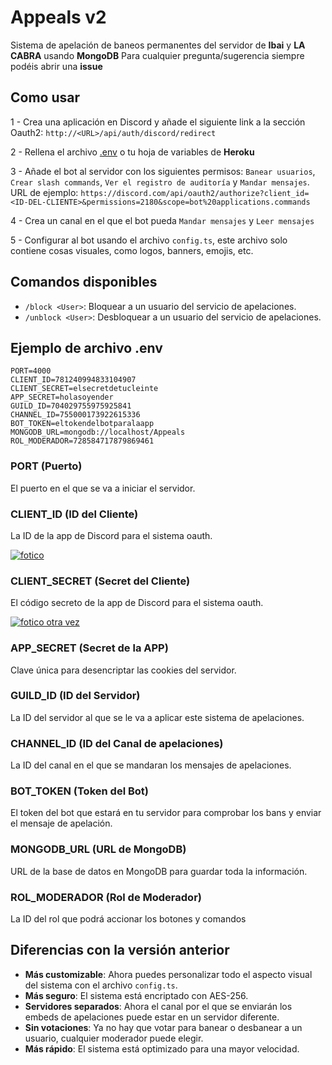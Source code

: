 # Appeals v2

Sistema de apelación de baneos permanentes del servidor de **Ibai** y **LA CABRA** usando **MongoDB**
Para cualquier pregunta/sugerencia siempre podéis abrir una **issue**

## Como usar

1 - Crea una aplicación en Discord y añade el siguiente link a la sección Oauth2:
```http://<URL>/api/auth/discord/redirect```

2 - Rellena el archivo [.env](https://github.com/holasoyender/Appeals#ejemplo-de-arcivo-env) o tu hoja de variables de **Heroku**

3 - Añade el bot al servidor con los siguientes permisos: `Banear usuarios`, `Crear slash commands`, `Ver el registro de auditoría` y `Mandar mensajes`.
URL de ejemplo: ```https://discord.com/api/oauth2/authorize?client_id=<ID-DEL-CLIENTE>&permissions=2180&scope=bot%20applications.commands ```

4 - Crea un canal en el que el bot pueda `Mandar mensajes` y `Leer mensajes`

5 - Configurar al bot usando el archivo `config.ts`, este archivo solo contiene cosas visuales, como logos, banners, emojis, etc.

## Comandos disponibles

 - `/block <User>`: Bloquear a un usuario del servicio de apelaciones.
 - `/unblock <User>`: Desbloquear a un usuario del servicio de apelaciones.

## Ejemplo de archivo .env
```
PORT=4000
CLIENT_ID=781240994833104907
CLIENT_SECRET=elsecretdetucleinte
APP_SECRET=holasoyender
GUILD_ID=704029755975925841
CHANNEL_ID=755000173922615336
BOT_TOKEN=eltokendelbotparalaapp
MONGODB_URL=mongodb://localhost/Appeals
ROL_MODERADOR=728584717879869461
```

### PORT (Puerto)

El puerto en el que se va a iniciar el servidor.

### CLIENT_ID (ID del Cliente)

La ID de la app de Discord para el sistema oauth.

[![fotico](https://i.imgur.com/yW9neR4.png)](https://www.youtube.com/watch?v=dQw4w9WgXcQ)

### CLIENT_SECRET (Secret del Cliente)

El código secreto de la app de Discord para el sistema oauth.

[![fotico otra vez](https://i.imgur.com/SvTpAl3.png)](https://www.youtube.com/watch?v=dQw4w9WgXcQ)

### APP_SECRET (Secret de la APP)

Clave única para desencriptar las cookies del servidor.

### GUILD_ID (ID del Servidor)

La ID del servidor al que se le va a aplicar este sistema de apelaciones.

### CHANNEL_ID (ID del Canal de apelaciones)

La ID del canal en el que se mandaran los mensajes de apelaciones.

### BOT_TOKEN (Token del Bot)

El token del bot que estará en tu servidor para comprobar los bans y enviar el mensaje de apelación.

### MONGODB_URL (URL de MongoDB)

URL de la base de datos en MongoDB para guardar toda la información.

### ROL_MODERADOR (Rol de Moderador)

La ID del rol que podrá accionar los botones y comandos

## Diferencias con la versión anterior

 - **Más customizable**: Ahora puedes personalizar todo el aspecto visual del sistema con el archivo `config.ts`.
 - **Más seguro**: El sistema está encriptado con AES-256.
 - **Servidores separados**: Ahora el canal por el que se enviarán los embeds de apelaciones puede estar en un servidor diferente.
 - **Sin votaciones**: Ya no hay que votar para banear o desbanear a un usuario, cualquier moderador puede elegir.
 - **Más rápido**: El sistema está optimizado para una mayor velocidad.

